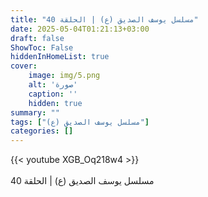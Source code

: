 ```yaml
---
title: "مسلسل يوسف الصديق (ع) | الحلقة 40"
date: 2025-05-04T01:21:13+03:00
draft: false
ShowToc: False
hiddenInHomeList: true
cover:
    image: img/5.png
    alt: 'صورة'
    caption: ''
    hidden: true
summary: ""
tags: ["مسلسل يوسف الصديق (ع)"]
categories: []
---
```


{{< youtube XGB_Oq218w4 >}}  
 <br>
مسلسل يوسف الصديق (ع) | الحلقة 40